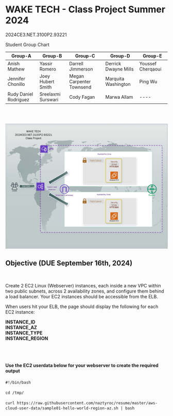# WAKE TECH - Class Project Summer 2024
2024CE3.NET.3100P2.93221

Student Group Chart

| Group-A                | Group-B            | Group-C                  | Group-D               | Group-E             |
|------------------------|--------------------|--------------------------|-----------------------|---------------------|
| Anish Mathew           | Yassir Romero      | Darrell Jimmerson        | Derrick Dwayne Mills  | Youssef Cherqaoui         |
| Jennifer Chonillo      | Joey Hubert Smith  | Megan Carpenter Townsend | Marquita Washington               | Ping Wu |
| Rudy Daniel Rodriguez  | Sreelaxmi Surswari | Cody Fagan               | Marwa Allam     | ----                |

<br />
 <br />

![](Class_Project_v3_Summer.jpg)

## Objective (DUE September 16th, 2024)
<br />

Create 2 EC2 Linux (Webserver) instances, each inside a new VPC within two public subnets, across 2 availability zones, and configure them behind a load balancer. Your EC2 instances should be accessible from the ELB.
 <br />

When users hit your ELB, the page should display the following for each EC2 instance:

**INSTANCE_ID<br />
INSTANCE_AZ<br />
INSTANCE_TYPE<br />
INSTANCE_REGION<br />**

<br />
 <br />

####  Use the EC2 userdata below for your webserver to create the required output

```
#!/bin/bash

cd /tmp/

curl https://raw.githubusercontent.com/naztyroc/resume/master/aws-cloud-user-data/sample01-hello-world-region-az.sh | bash
```
